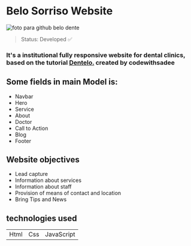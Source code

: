 # Belo Sorriso Website 
![foto para github belo dente](https://github.com/guicunhadev/Dentista_site/assets/103011349/2f3d301b-825b-412e-b137-02668adb1296)
> Status: Developed ✅

 ### It's a institutional fully responsive website for dental clinics, based on the tutorial <a href="https://github.com/codewithsadee/dentelo">Dentelo.</a> created by codewithsadee

 ## Some fields in main Model is:

+ Navbar
+ Hero
+ Service
+ About
+ Doctor
+ Call to Action
+ Blog
+ Footer

## Website objectives
+  Lead capture
+  Information about services
+  Information about staff
+  Provision of means of contact and location
+  Bring Tips and News

## technologies used
<table>
 <tr>
  <td>Html</td>
  <td>Css</td>
  <td>JavaScript</td>
 </tr>
</table>

